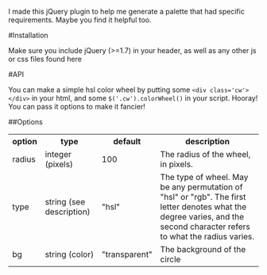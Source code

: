 I made this jQuery plugin to help me generate a palette that had specific requirements. Maybe you find it helpful too.

#Installation

Make sure you include jQuery (>=1.7) in your header, as well as any other js or css files found here

#API

You can make a simple hsl color wheel by putting some `<div class='cw'></div>` in your html, and some `$('.cw').colorWheel()` in your script. Hooray! You can pass it options to make it fancier!

##Options

<table>
  <tr>
    <th>option</th>
    <th>type</th>
    <th>default</th>
    <th>description</th>
  </tr>
  <tr>
    <td>radius</td>
    <td>integer (pixels)</td>
    <td>100</td>
    <td>The radius of the wheel, in pixels.</td>
  </tr>
  <tr>
    <td>type</td>
    <td>string (see description)</td>
    <td>"hsl"</td>
    <td>The type of wheel. May be any permutation of "hsl" or "rgb". The first letter denotes what the degree varies, and the second character refers to what the radius varies.</td>
  </tr>
  <tr>
    <td>bg</td>
    <td>string (color)</td>
    <td>"transparent"</td>
    <td>The background of the circle</td>
  </tr>
</table>
